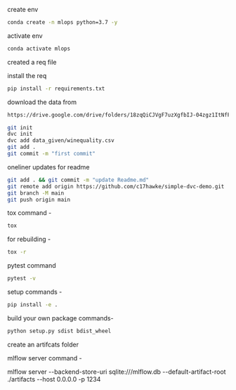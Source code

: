 create env

```bash
conda create -n mlops python=3.7 -y
```

activate env

```bash
conda activate mlops
```

created a req file

install the req

```bash
pip install -r requirements.txt
```

download the data from

```bash
https://drive.google.com/drive/folders/18zqQiCJVgF7uzXgfbIJ-04zgz1ItNfF5?usp=sharing
```

```bash
git init
dvc init 
dvc add data_given/winequality.csv
git add .
git commit -m "first commit"
```

oneliner updates for readme

```bash
git add . && git commit -m "update Readme.md"
git remote add origin https://github.com/c17hawke/simple-dvc-demo.git
git branch -M main
git push origin main
```

tox command -

```bash
tox
```

for rebuilding -

```bash
tox -r 
```
pytest command

```bash
pytest -v
```
setup commands -

```bash
pip install -e . 
```
build your own package commands-

```bash
python setup.py sdist bdist_wheel
```

create an artifcats folder

mlflow server command -

mlflow server
--backend-store-uri sqlite:///mlflow.db
--default-artifact-root ./artifacts
--host 0.0.0.0 -p 1234